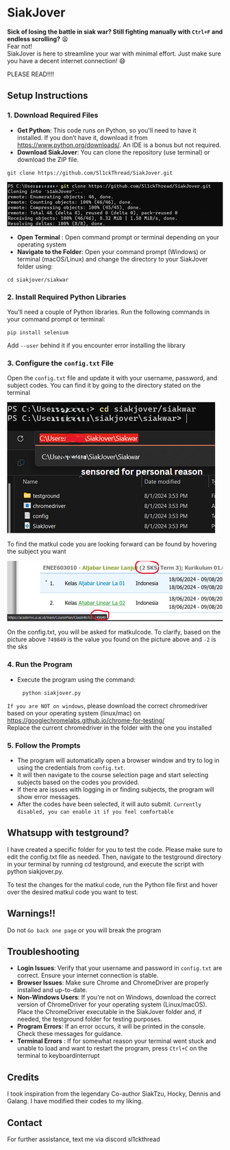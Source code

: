 # SiakJover

**Sick of losing the battle in siak war? Still fighting manually with `Ctrl+F` and endless scrolling?** 😫 <br> Fear not! <br> SiakJover is here to streamline your war with minimal effort. Just make sure you have a decent internet connection! 😄

PLEASE READ!!!!

## Setup Instructions

### 1. Download Required Files

   - **Get Python**: This code runs on Python, so you'll need to have it installed. If you don’t have it, download it from https://www.python.org/downloads/. An IDE is a bonus but not required.
   - **Download SiakJover**: You can clone the repository (use terminal) or download the ZIP file.
```
git clone https://github.com/Sl1ckThread/SiakJover.git
```
![how to clone in terminal](./ignore/clonning.png)

   - **Open Terminal** : Open command prompt or terminal depending on your operating system
   - **Navigate to the Folder**: Open your command prompt (Windows) or terminal (macOS/Linux) and change the directory to your SiakJover folder using:

```
cd siakjover/siakwar
```


### 2. Install Required Python Libraries

   You’ll need a couple of Python libraries. Run the following commands in your command prompt or terminal:
```
pip install selenium
```
   Add `--user` behind it if you encounter error installing the library

### 3. Configure the `config.txt` File

   Open the `config.txt` file and update it with your username, password, and subject codes. You can find it by going to the directory  stated on the terminal
   
![how to navigate to config](./ignore/configedit.png)

   To find the matkul code you are looking forward can be found by hovering the subject you want
   
![how to find matkul code](./ignore/matkulcode.png)

   On the config.txt, you will be asked for matkulcode. To clarify, based on the picture above `749849` is the value you found on the picture above and `-2` is the sks

### 4. Run the Program

   - Execute the program using the command:
```
     python siakjover.py
```
`If you are NOT on windows`, please download the correct chromedriver based on your operating system (linux/mac) on https://googlechromelabs.github.io/chrome-for-testing/
<br> Replace the current chromedriver in the folder with the one you installed
### 5. Follow the Prompts

   - The program will automatically open a browser window and try to log in using the credentials from `config.txt`.
   - It will then navigate to the course selection page and start selecting subjects based on the codes you provided.
   - If there are issues with logging in or finding subjects, the program will show error messages.
   - After the codes have been selected, it will auto submit. `Currently disabled, you can enable it if you feel comfortable`
   

## Whatsupp with testground?

I have created a specific folder for you to test the code. Please make sure to edit the config.txt file as needed. Then, navigate to the testground directory in your terminal by running cd testground, and execute the script with python siakjover.py.

To test the changes for the matkul code, run the Python file first and hover over the desired matkul code you want to test.

## Warnings!!

Do not `Go back one page` or you will break the program

## Troubleshooting

- **Login Issues**: Verify that your username and password in `config.txt` are correct. Ensure your internet connection is stable.
- **Browser Issues**: Make sure Chrome and ChromeDriver are properly installed and up-to-date.
- **Non-Windows Users**: If you're not on Windows, download the correct version of ChromeDriver for your operating system (Linux/macOS). Place the ChromeDriver executable in the SiakJover folder and, if needed, the testground folder for testing purposes.
- **Program Errors**: If an error occurs, it will be printed in the console. Check these messages for guidance.
- **Terminal Errors** : If for somewhat reason your terminal went stuck and unable to load and want to restart the program, press `Ctrl+C` on the terminal to keyboardinterrupt

## Credits

I took inspiration from the legendary Co-author SiakTzu, Hocky, Dennis and Galang. I have modified their codes to my liking.  

## Contact

For further assistance, text me via discord sl1ckthread
